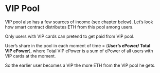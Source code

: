 # VIP Pool

VIP pool also has a few sources of income (see chapter below). Let’s look how smart contract distributes ETH from this pool among users.

Only users with VIP cards can pretend to get paid from VIP pool.

User’s share in the pool in each moment of time = (**User’s ePower/ Total VIP ePower**), where Total VIP ePower is a sum of ePower of all users with VIP cards at the moment.

So the earlier user becomes a VIP the more ETH from the VIP pool he gets.
